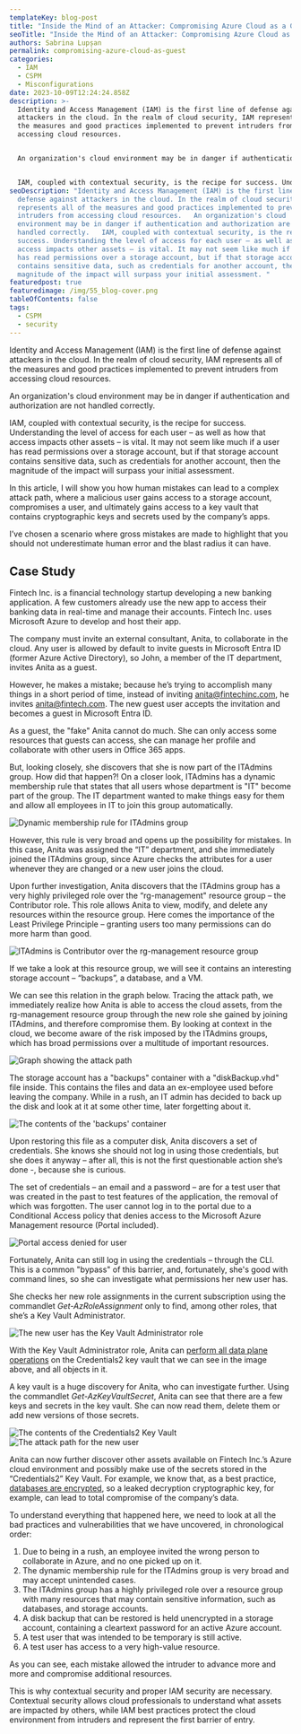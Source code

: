 ```yaml
---
templateKey: blog-post
title: "Inside the Mind of an Attacker: Compromising Azure Cloud as a Guest"
seoTitle: "Inside the Mind of an Attacker: Compromising Azure Cloud as a Guest"
authors: Sabrina Lupșan
permalink: compromising-azure-cloud-as-guest
categories:
  - IAM
  - CSPM
  - Misconfigurations
date: 2023-10-09T12:24:24.858Z
description: >-
  Identity and Access Management (IAM) is the first line of defense against
  attackers in the cloud. In the realm of cloud security, IAM represents all of
  the measures and good practices implemented to prevent intruders from
  accessing cloud resources. 


  An organization's cloud environment may be in danger if authentication and authorization are not handled correctly. 


  IAM, coupled with contextual security, is the recipe for success. Understanding the level of access for each user – as well as how that access impacts other assets – is vital. It may not seem like much if a user has read permissions over a storage account, but if that storage account contains sensitive data, such as credentials for another account, then the magnitude of the impact will surpass your initial assessment. 
seoDescription: "Identity and Access Management (IAM) is the first line of
  defense against attackers in the cloud. In the realm of cloud security, IAM
  represents all of the measures and good practices implemented to prevent
  intruders from accessing cloud resources.   An organization's cloud
  environment may be in danger if authentication and authorization are not
  handled correctly.   IAM, coupled with contextual security, is the recipe for
  success. Understanding the level of access for each user – as well as how that
  access impacts other assets – is vital. It may not seem like much if a user
  has read permissions over a storage account, but if that storage account
  contains sensitive data, such as credentials for another account, then the
  magnitude of the impact will surpass your initial assessment. "
featuredpost: true
featuredimage: /img/55_blog-cover.png
tableOfContents: false
tags:
  - CSPM
  - security
---
```

Identity and Access Management (IAM) is the first line of defense against attackers in the cloud. In the realm of cloud security, IAM represents all of the measures and good practices implemented to prevent intruders from accessing cloud resources. 

An organization's cloud environment may be in danger if authentication and authorization are not handled correctly. 

IAM, coupled with contextual security, is the recipe for success. Understanding the level of access for each user – as well as how that access impacts other assets – is vital. It may not seem like much if a user has read permissions over a storage account, but if that storage account contains sensitive data, such as credentials for another account, then the magnitude of the impact will surpass your initial assessment. 

In this article, I will show you how human mistakes can lead to a complex attack path, where a malicious user gains access to a storage account, compromises a user, and ultimately gains access to a key vault that contains cryptographic keys and secrets used by the company’s apps. 

I’ve chosen a scenario where gross mistakes are made to highlight that you should not underestimate human error and the blast radius it can have.  

## Case Study

Fintech Inc. is a financial technology startup developing a new banking application. A few customers already use the new app to access their banking data in real-time and manage their accounts. Fintech Inc. uses Microsoft Azure to develop and host their app. 

The company must invite an external consultant, Anita, to collaborate in the cloud. Any user is allowed by default to invite guests in Microsoft Entra ID (former Azure Active Directory), so John, a member of the IT department, invites Anita as a guest. 

However, he makes a mistake; because he’s trying to accomplish many things in a short period of time, instead of inviting anita@fintechinc.com, he invites anita@fintech.com. The new guest user accepts the invitation and becomes a guest in Microsoft Entra ID. 

As a guest, the "fake" Anita cannot do much. She can only access some resources that guests can access, she can manage her profile and collaborate with other users in Office 365 apps.  

But, looking closely, she discovers that she is now part of the ITAdmins group. How did that happen?! On a closer look, ITAdmins has a dynamic membership rule that states that all users whose department is "IT" become part of the group. The IT department wanted to make things easy for them and allow all employees in IT to join this group automatically. 

<img src="/img/55_blog-dynamic-membership-rule.png" alt="Dynamic membership rule for ITAdmins group" title="Dynamic membership rule for ITAdmins group" class=" blog-image-shadow " style="width:auto;height:auto;"/>

However, this rule is very broad and opens up the possibility for mistakes. In this case, Anita was assigned the “IT” department, and she immediately joined the ITAdmins group, since Azure checks the attributes for a user whenever they are changed or a new user joins the cloud.  

Upon further investigation, Anita discovers that the ITAdmins group has a very highly privileged role over the “rg-management" resource group – the Contributor role. This role allows Anita to view, modify, and delete any resources within the resource group. Here comes the importance of the Least Privilege Principle – granting users too many permissions can do more harm than good. 

<img src="/img/55_blog-it-admins-contributor-rg-management.png" alt="ITAdmins is Contributor over the rg-management resource group" title="ITAdmins is Contributor over the rg-management resource group" class=" blog-image-shadow " style="width:auto;height:auto;"/>

If we take a look at this resource group, we will see it contains an interesting storage account – “backups”, a database, and a VM. 

We can see this relation in the graph below. Tracing the attack path, we immediately realize how Anita is able to access the cloud assets, from the rg-management resource group through the new role she gained by joining ITAdmins, and therefore compromise them. By looking at context in the cloud, we become aware of the risk imposed by the ITAdmins groups, which has broad permissions over a multitude of important resources. 

<img src="/img/55_blog-first-graph.png" alt="Graph showing the attack path" title="Graph showing the attack path" class=" blog-image-shadow " style="width:auto;height:auto;"/>

The storage account has a "backups" container with a "diskBackup.vhd" file inside. This contains the files and data an ex-employee used before leaving the company. While in a rush, an IT admin has decided to back up the disk and look at it at some other time, later forgetting about it. 

<img src="/img/55_blog-backups-container.png" alt="The contents of the 'backups' container" title="The contents of the 'backups' container" class=" blog-image-shadow " style="width:auto;height:auto;"/>

Upon restoring this file as a computer disk, Anita discovers a set of credentials. She knows she should not log in using those credentials, but she does it anyway – after all, this is not the first questionable action she’s done -, because she is curious.  

The set of credentials – an email and a password – are for a test user that was created in the past to test features of the application, the removal of which was forgotten. The user cannot log in to the portal due to a Conditional Access policy that denies access to the Microsoft Azure Management resource (Portal included).  

<img src="/img/55_blog-access-to-portal-denied.png" alt="Portal access denied for user" title="Portal access denied for user" class=" blog-image-shadow " style="width:auto;height:auto;"/>

Fortunately, Anita can still log in using the credentials – through the CLI. This is a common "bypass" of this barrier, and, fortunately, she's good with command lines, so she can investigate what permissions her new user has. 

She checks her new role assignments in the current subscription using the commandlet *Get-AzRoleAssignment* only to find, among other roles, that she’s a Key Vault Administrator. 

<img src="/img/55_blog-key-vault-administrator-role.png" alt="The new user has the Key Vault Administrator role" title="The new user has the Key Vault Administrator role" class=" blog-image-shadow " style="width:auto;height:auto;"/>

With the Key Vault Administrator role, Anita can [perform all data plane operations](https://learn.microsoft.com/en-us/azure/key-vault/general/rbac-guide?tabs=azure-cli) on the Credentials2 key vault that we can see in the image above, and all objects in it. 

A key vault is a huge discovery for Anita, who can investigate further. Using the commandlet *Get-AzKeyVaultSecret*, Anita can see that there are a few keys and secrets in the key vault. She can now read them, delete them or add new versions of those secrets. 

<img src="/img/55_blog-contents-of-the-key-vault.png" alt="The contents of the Credentials2 Key Vault" title="The contents of the Credentials2 Key Vault" class=" blog-image-shadow " style="width:auto;height:auto;"/>

<img src="/img/55_blog-second-graph.png" alt="The attack path for the new user" title="The attack path for the new user" class=" blog-image-shadow " style="width:auto;height:auto;"/>

Anita can now further discover other assets available on Fintech Inc.’s Azure cloud environment and possibly make use of the secrets stored in the “Credentials2” Key Vault. For example, we know that, as a best practice, [databases are encrypted](https://cyscale.com/blog/best-practices-for-securing-databases/), so a leaked decryption cryptographic key, for example, can lead to total compromise of the company’s data. 

To understand everything that happened here, we need to look at all the bad practices and vulnerabilities that we have uncovered, in chronological order: 

1. Due to being in a rush, an employee invited the wrong person to collaborate in Azure, and no one picked up on it. 
2. The dynamic membership rule for the ITAdmins group is very broad and may accept unintended cases. 
3. The ITAdmins group has a highly privileged role over a resource group with many resources that may contain sensitive information, such as databases, and storage accounts. 
4. A disk backup that can be restored is held unencrypted in a storage account, containing a cleartext password for an active Azure account. 
5. A test user that was intended to be temporary is still active. 
6. A test user has access to a very high-value resource. 

As you can see, each mistake allowed the intruder to advance more and more and compromise additional resources. 

This is why contextual security and proper IAM security are necessary. Contextual security allows cloud professionals to understand what assets are impacted by others, while IAM best practices protect the cloud environment from intruders and represent the first barrier of entry.
